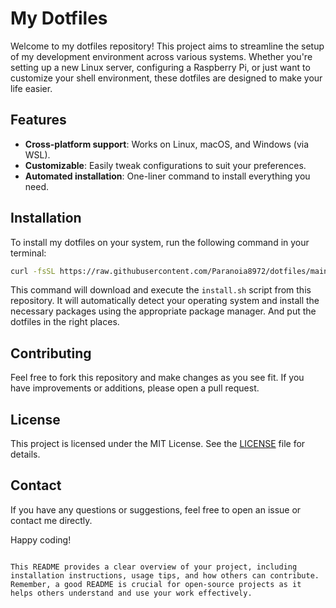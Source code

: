 # My Dotfiles

Welcome to my dotfiles repository! This project aims to streamline the setup of my development environment across various systems. Whether you're setting up a new Linux server, configuring a Raspberry Pi, or just want to customize your shell environment, these dotfiles are designed to make your life easier.

## Features

- **Cross-platform support**: Works on Linux, macOS, and Windows (via WSL).
- **Customizable**: Easily tweak configurations to suit your preferences.
- **Automated installation**: One-liner command to install everything you need.

## Installation

To install my dotfiles on your system, run the following command in your terminal:

```bash
curl -fsSL https://raw.githubusercontent.com/Paranoia8972/dotfiles/main/install.sh | sudo bash
```

This command will download and execute the `install.sh` script from this repository. It will automatically detect your operating system and install the necessary packages using the appropriate package manager. And put the dotfiles in the right places.


## Contributing

Feel free to fork this repository and make changes as you see fit. If you have improvements or additions, please open a pull request.

## License

This project is licensed under the MIT License. See the [LICENSE](LICENSE) file for details.

## Contact

If you have any questions or suggestions, feel free to open an issue or contact me directly.

Happy coding!
```

This README provides a clear overview of your project, including installation instructions, usage tips, and how others can contribute. Remember, a good README is crucial for open-source projects as it helps others understand and use your work effectively.
